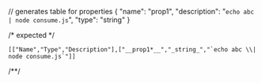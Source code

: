 // generates table for properties
{ "name": "prop1",
"description": "`echo abc | node consume.js`",
"type": "string" }

/* expected */


```table
[["Name","Type","Description"],["__prop1*__","_string_","`echo abc \\| node consume.js`"]]
```
/**/
